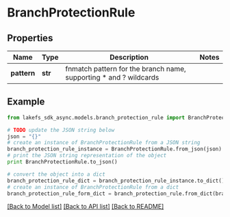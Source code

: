 # BranchProtectionRule


## Properties
Name | Type | Description | Notes
------------ | ------------- | ------------- | -------------
**pattern** | **str** | fnmatch pattern for the branch name, supporting * and ? wildcards | 

## Example

```python
from lakefs_sdk_async.models.branch_protection_rule import BranchProtectionRule

# TODO update the JSON string below
json = "{}"
# create an instance of BranchProtectionRule from a JSON string
branch_protection_rule_instance = BranchProtectionRule.from_json(json)
# print the JSON string representation of the object
print BranchProtectionRule.to_json()

# convert the object into a dict
branch_protection_rule_dict = branch_protection_rule_instance.to_dict()
# create an instance of BranchProtectionRule from a dict
branch_protection_rule_form_dict = branch_protection_rule.from_dict(branch_protection_rule_dict)
```
[[Back to Model list]](../README.md#documentation-for-models) [[Back to API list]](../README.md#documentation-for-api-endpoints) [[Back to README]](../README.md)


